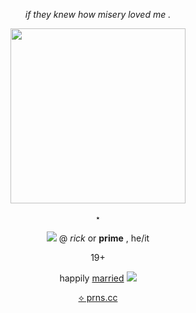 <p align="center"> <i>if they knew how misery loved me .</i></p>
<p align="center">
  <img src="https://files.catbox.moe/adozgj.gif" width="280" height="280"/></p>
 <p align="center"> ⋆</p>
<p align="center"><img src="https://files.catbox.moe/9p0zc3.gif"/> @ <i>rick</i> or <b>prime</b> , he/it</p>
<p align="center">19+ </p>
<p align="center">happily <u>married</u> <img src="https://files.catbox.moe/xoz7mw.png"/></p>
  <p align="center">  <a href="https://pronouns.cc/@prickcest">⟡ prns.cc</a> </p>
